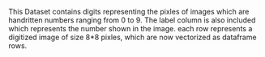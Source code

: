 This Dataset contains digits representing the pixles of images which are handritten numbers ranging from 0 to 9. The label column is also included which represents the number shown in the image.
each row represents a digitized image of size 8*8 pixles, which are now vectorized as dataframe rows.